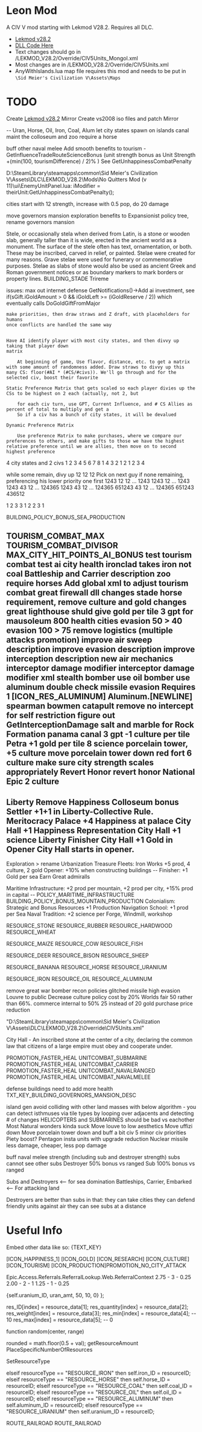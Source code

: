 # Leon Mod
A CIV V mod starting with Lekmod V28.2. Requires all DLC.
* [Lekmod v28.2](https://docs.google.com/document/d/1-i_9E7hD_56WwNgj7LzrkbX7tCuNmud3AVyONijydWs/edit)
* [DLL Code Here](https://github.com/lfricken/nqmod-vs2008)
* Text changes should go in /LEKMOD_V28.2/Override/CIV5Units_Mongol.xml
* Most changes are in /LEKMOD_V28.2/Override/CIV5Units.xml
* AnyWithIslands.lua map file requires this mod and needs to be put in `\Sid Meier's Civilization V\Assets\Maps`



# TODO
Create [Lekmod v28.2](https://docs.google.com/document/d/1-i_9E7hD_56WwNgj7LzrkbX7tCuNmud3AVyONijydWs/edit) Mirror
Create vs2008 iso files and patch Mirror

 -- Uran, Horse, Oil,   Iron, Coal, Alum
 let city states spawn on islands
 canal maint
the colloseum and zoo require a horse

buff other naval melee
Add smooth benefits to tourism - GetInfluenceTradeRouteScienceBonus (unit strength bonus as 
Unit Strength +(min(100, tourismDifference) / 2)% )
See GetUnhappinessCombatPenalty

D:\SteamLibrary\steamapps\common\Sid Meier's Civilization V\Assets\DLC\LEKMOD_V28.2\Mods\No Quitters Mod (v 11)\ui\EnemyUnitPanel.lua:
iModifier = theirUnit:GetUnhappinessCombatPenalty();



cities start with 12 strength, increase with 0.5 pop, do 20 damage


move governors mansion exploration benefits to Expansionist policy tree, rename governors mansion



Stele, or occasionally stela when derived from Latin, is a stone or wooden slab, generally taller than it is wide, erected in the ancient world as a monument. The surface of the stele often has text, ornamentation, or both. These may be inscribed, carved in relief, or painted. Stelae were created for many reasons. Grave stelae were used for funerary or commemorative purposes. Stelae as slabs of stone would also be used as ancient Greek and Roman government notices or as boundary markers to mark borders or property lines.
BUILDING_STADE
Trireme


issues:
	max out internet defense
	GetNotifications()->Add
	ai investment, see if(sGift.iGoldAmount > 0 && iGoldLeft >= (iGoldReserve / 2))
		which eventually calls DoGoldGiftFromMajor


	make priorities, then draw straws and Z draft, with placeholders for humans
	once conflicts are handled the same way 


	Have AI identify player with most city states, and then divvy up taking that player down
	matrix 

		At beginning of game, Use flavor, distance, etc. to get a matrix with some amount of randomness added. Draw straws to divvy up this many CS: floor(#AI * (#CS/#civs)). We'll go through and for the selected civ, boost their favorite 

	Static Preference Matrix that gets scaled so each player divies up the CSs to be highest on 2 each (actually, not 2, but 

		for each civ turn, use GPT, Current Influence, and # CS Allies as percent of total to multiply and get a
		So if a civ has a bunch of city states, it will be devalued

	Dynamic Preference Matrix

		Use preference Matrix to make purchases, where we compare our preferences to others, and make gifts to those we have the highest relative preference until we are allies, then move on to second highest preference


4 city states and 2 civs
  1 2 3 4 5 6 7 8
1 4 3 2 1
2 1 2 3 4

while some remain, divy up
12
  12
    12
Pick on next guy if none remaining, preferencing his lower priority one first
1243
  12
    12
 ...
1243
  1243
    12
 ...
1243
  1243
43  12
 ...
124365
  1243
43  12
 ...
124365
651243
43  12
 ...
124365
651243
436512

 1 2 3
 3 1 2
 2 3 1


BUILDING_POLICY_BONUS_SEA_PRODUCTION


TOURISM_COMBAT_MAX
TOURISM_COMBAT_DIVISOR
MAX_CITY_HIT_POINTS_AI_BONUS
test tourism combat
test ai city health
ironclad takes iron not coal
Battleship and Carrier description
zoo require horses
Add global xml to adjust tourism combat
great firewall dll changes
stade horse requirement, remove culture and gold changes
great lighthouse shuld give gold per tile
3 gpt for mausoleum
800 health cities
evasion 50 > 40
evasion 100 > 75
remove logistics (multiple attacks promotion)
improve air sweep description
improve evasion description
improve interception description
new air mechanics
interceptor damage modifier
interceptor damage modifier xml
stealth bomber use oil
bomber use aluminum
double check missile evasion Requires 1 [ICON_RES_ALUMINUM] Aluminum.[NEWLINE]
spearman bowmen catapult
remove no intercept for self restriction
figure out GetInterceptionDamage
salt and marble for Rock Formation
panama canal 3 gpt -1 culture per tile
Petra +1 gold per tile
8 science porcelain tower, +5 culture
move porcelain tower down
red fort 6 culture
make sure city strength scales appropriately
Revert Honor
revert honor
National Epic 2 culture
--
Liberty
Remove Happiness Colloseum bonus
Settler +1+1 in Liberty-Collective Rule.
Meritocracy Palace +4 Happiness at palace
City Hall +1 Happiness Representation
City Hall +1 science Liberty Finisher
City Hall +1 Gold in Opener
City Hall starts in opener.
--
Exploration > rename Urbanization
Treasure Fleets:
	Iron Works +5 prod, 4 culture, 2 gold
Opener:	
	+10% when constructing buildings --
Finisher: 
	+1 Gold per sea
	Earn Great admiralls

Maritime Infrastructure:
	+2 prod per mountain, +2 prod per city, +15% prod in capital	-- POLICY_MARITIME_INFRASTRUCTURE BUILDING_POLICY_BONUS_MOUNTAIN_PRODUCTION
Colonialism:
	Strategic and Bonus Resources +1 Production
Navigation School:
	+1 prod per Sea
Naval Tradition:
	+2 science per Forge, Windmill, workshop
	
RESOURCE_STONE
RESOURCE_RUBBER
RESOURCE_HARDWOOD
RESOURCE_WHEAT

RESOURCE_MAIZE
RESOURCE_COW
RESOURCE_FISH

RESOURCE_DEER
RESOURCE_BISON
RESOURCE_SHEEP

RESOURCE_BANANA
RESOURCE_HORSE
RESOURCE_URANIUM

RESOURCE_IRON
RESOURCE_OIL
RESOURCE_ALUMINUM

remove great war bomber recon
policies glitched
missile high evasion
Louvre to public
Decrease culture policy cost by 20%
Worlds fair 50 rather than 66%.
commerce internal to 50%
25 instead of 20 gold purchase price reduction

"D:\SteamLibrary\steamapps\common\Sid Meier's Civilization V\Assets\DLC\LEKMOD_V28.2\Override\CIV5Units.xml"

City Hall - An inscribed stone at the center of a city, declaring the common law that citizens of a large empire must obey and cooperate under.

<Row> 
	<PromotionType>PROMOTION_FASTER_HEAL</PromotionType> 
	<UnitCombatType>UNITCOMBAT_SUBMARINE</UnitCombatType> 
</Row>
<Row> 
	<PromotionType>PROMOTION_FASTER_HEAL</PromotionType> 
	<UnitCombatType>UNITCOMBAT_CARRIER</UnitCombatType> 
</Row>
<Row> 
	<PromotionType>PROMOTION_FASTER_HEAL</PromotionType> 
	<UnitCombatType>UNITCOMBAT_NAVALRANGED</UnitCombatType> 
</Row>
<Row> 
	<PromotionType>PROMOTION_FASTER_HEAL</PromotionType> 
	<UnitCombatType>UNITCOMBAT_NAVALMELEE</UnitCombatType> 
</Row>

defense buildings need to add more health
TXT_KEY_BUILDING_GOVERNORS_MANSION_DESC



















island gen avoid colliding with other land masses with below algorithm - you can detect isthmuses via tile types by looping over adjacents and detecting # of changes
HELICOPTERS and SUBMARINES should be bad vs eachother
Most Natural wonders kinda suck
Move louve to low aesthetics
Move uffizi down
Move porcelain tower down and buff a bit
civ 5 minor civ priorities
Piety boost?
Pentagon insta units with upgrade reduction
Nuclear missile less damage, cheaper, less pop damage

buff naval melee strength (including sub and destroyer strength)
subs cannot see other subs
Destroyer 50% bonus vs ranged
Sub 100% bonus vs ranged

Subs and Destroyers <-- for sea domination
Battleships, Carrier, Embarked <-- For attacking land

Destroyers are better than subs in that:
they can take cities
they can defend friendly units against air
they can see subs at a distance

# Useful Info
Embed other data like so: {TEXT_KEY}


[ICON_HAPPINESS_1]
[ICON_GOLD]
[ICON_RESEARCH]
[ICON_CULTURE]
[ICON_TOURISM]
[ICON_PRODUCTION]PROMOTION_NO_CITY_ATTACK


Epic.Access.Referrals.ReferralLookup.Web.ReferralContext
2.75 - 3 - 0.25
2.00 - 2 - 1
1.25 - 1 - 0.25

{self.uranium_ID, uran_amt, 50, 10, 0} };

res_ID[index] = resource_data[1];
res_quantity[index] = resource_data[2];
res_weight[index] = resource_data[3];
res_min[index] = resource_data[4]; -- 10
res_max[index] = resource_data[5]; -- 0



function random(center, range)

rounded = math.floor(0.5 + val);
getResourceAmount
PlaceSpecificNumberOfResources

SetResourceType


elseif resourceType == "RESOURCE_IRON" then
	self.iron_ID = resourceID;
elseif resourceType == "RESOURCE_HORSE" then
	self.horse_ID = resourceID;
elseif resourceType == "RESOURCE_COAL" then
	self.coal_ID = resourceID;
elseif resourceType == "RESOURCE_OIL" then
	self.oil_ID = resourceID;
elseif resourceType == "RESOURCE_ALUMINUM" then
	self.aluminum_ID = resourceID;
elseif resourceType == "RESOURCE_URANIUM" then
	self.uranium_ID = resourceID;

ROUTE_RAILROAD
			<RouteType>ROUTE_RAILROAD</RouteType> 
